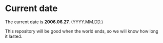 # Current date

The current date is **2006.06.27.** (YYYY.MM.DD.)

This repository will be good when the world ends, so we will know how long it lasted.